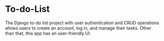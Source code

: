 # To-do-List
The Django to-do list project with user authentication and CRUD operations allows users to create an account, log in, and manage their tasks.
Other than that, this app has an user-friendly UI.
